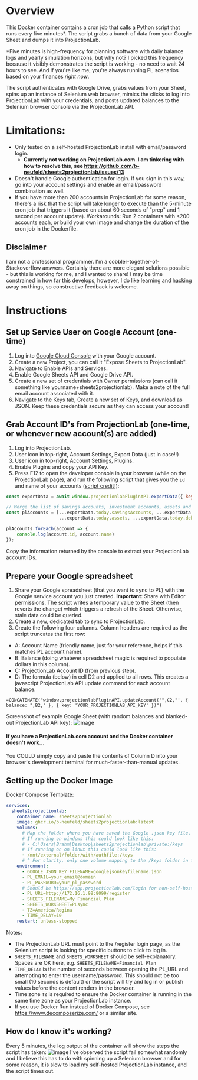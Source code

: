 
# Overview 
This Docker container contains a cron job that calls a Python script that runs every five minutes*. The script grabs a bunch of data from your Google Sheet and dumps it into ProjectionLab. 

\*Five minutes is high-frequency for planning software with daily balance logs and yearly simulation horizons, but why not? I picked this frequency because it visibly demonstrates the script is working - no need to wait 24 hours to see. And if you're like me, you're always running PL scenarios based on your finances *right now*.

The script authenticates with Google Drive, grabs values from your Sheet, spins up an instance of Selenium web browser, mimics the clicks to log into ProjectionLab with your credentials, and posts updated balances to the Selenium browser console via the ProjectionLab API. 

# Limitations: 
- Only tested on a self-hosted ProjectionLab install with email/password login.
  - **Currently not working on ProjectionLab.com. I am tinkering with how to resolve this, see https://github.com/b-neufeld/sheets2projectionlab/issues/13**
- Doesn't handle Google authentication for login. If you sign in this way, go into your account settings and enable an email/password combination as well.
- If you have more than 200 accounts in ProjectionLab for some reason, there's a risk that the script will take longer to execute than the 5-minute cron job that triggers it (based on about 60 seconds of "prep" and 1 second per account update). Workarounds: Run 2 containers with <200 accounts each, or build your own image and change the duration of the cron job in the Dockerfile. 

## Disclaimer 
I am not a professional programmer. I'm a cobbler-together-of-Stackoverflow answers. Certainly there are more elegant solutions possible - but this is working for me, and I wanted to share! I may be time constrained in how far this develops, however, I do like learning and hacking away on things, so constructive feedback is welcome. 

# Instructions
## Set up Service User on Google Account (one-time)
1. Log into [Google Cloud Console](https://console.cloud.google.com/apis/dashboard) with your Google account.
2. Create a new Project, you can call it "Expose Sheets to ProjectionLab".
3. Navigate to Enable APIs and Services.
4. Enable Google Sheets API and Google Drive API.
5. Create a new set of credentials with Owner permissions (can call it something like yourname+sheets2projectionlab). Make a note of the full email account associated with it.
6. Navigate to the Keys tab, Create a new set of Keys, and download as JSON. Keep these credentials secure as they can access your account! 

## Grab Account ID's from ProjectionLab (one-time, or whenever new account(s) are added)
1. Log into ProjectionLab.
2. User icon in top-right, Account Settings, Export Data (just in case!!)
3. User icon in top-right, Account Settings, Plugins.
4. Enable Plugins and copy your API Key. 
5. Press F12 to open the developer console in your browser (while on the ProjectionLab page), and run the following script that gives you the `id` and name of your accounts ([script credit](https://github.com/georgeck/projectionlab-monarchmoney-import?tab=readme-ov-file#step-2-get-the-accountid-of-projectionlab-accounts-that-you-want-to-import)]): 

```javascript
const exportData = await window.projectionlabPluginAPI.exportData({ key: 'YOUR_PL_API_KEY' });

// Merge the list of savings accounts, investment accounts, assets and debts
const plAccounts = [...exportData.today.savingsAccounts, ...exportData.today.investmentAccounts,
                    ...exportData.today.assets, ...exportData.today.debts];

plAccounts.forEach(account => {
    console.log(account.id, account.name)
});
```
Copy the information returned by the console to extract your ProjectionLab account IDs. 

## Prepare your Google spreadsheet
1. Share your Google spreadsheet (that you want to sync to PL) with the Google service account you just created. **Important**: Share with Editor permissions. The script writes a temporary value to the Sheet (then reverts the change) which triggers a refresh of the Sheet. Otherwise, stale data could be queried. 
2. Create a new, dedicated tab to sync to ProjectionLab. 
3. Create the following four columns. Column headers are required as the script truncates the first row:

- A: Account Name (friendly name, just for your reference, helps if this matches PL account name).
- B: Balance (doing whatever spreadsheet magic is required to populate dollars in this column).
- C: ProjectionLab Account ID (from previous step).
- D: The formula (below) in cell D2 and applied to all rows. This creates a javascript ProjectionLab API update command for each account balance. 

`=CONCATENATE("window.projectionlabPluginAPI.updateAccount('",C2,"', { balance: ",B2," }, { key: 'YOUR_PROJECTIONLAB_API_KEY' })")`

Screenshot of example Google Sheet (with random balances and blanked-out ProjectionLab API key):
![image](https://github.com/user-attachments/assets/92e0259d-2b18-4504-91f9-f97da66d83a2)

#### If you have a ProjectionLab.com account and the Docker container doesn't work...
You COULD simply copy and paste the contents of Column D into your browser's development terminal for much-faster-than-manual updates. 

## Setting up the Docker Image 
Docker Compose Template:
```yaml
services:
  sheets2projectionlab:
    container_name: sheets2projectionlab
    image: ghcr.io/b-neufeld/sheets2projectionlab:latest 
    volumes:
      # Map the folder where you have saved the Google .json key file. 
      # If running on windows this could look like this:
      # - C:\Users\Brahm\Desktop\sheets2projectionlab\private:/keys
      # If running on on linux this could look like this: 
      - /mnt/external/folder/with/authfile:/keys
      # ^ For clarity, only one volume mapping to the /keys folder in the container is required. 
    environment:
      - GOOGLE_JSON_KEY_FILENAME=googlejsonkeyfilename.json
      - PL_EMAIL=your_email@domain
      - PL_PASSWORD=your_pl_password
      # Should be https://app.projectionlab.com/login for non-self-hosted (not tested)
      - PL_URL=http://172.16.1.98:8099/register
      - SHEETS_FILENAME=My Financial Plan
      - SHEETS_WORKSHEET=PLsync
      - TZ=America/Regina
      - TIME_DELAY=10
    restart: unless-stopped
```
Notes:
- The ProjectionLab URL must point to the /register login page, as the Selenium script is looking for specific buttons to click to log in. 
- `SHEETS_FILENAME` and `SHEETS_WORKSHEET` should be self-explanatory. Spaces are OK here, e.g. `SHEETS_FILENAME=Financial Plan`
- `TIME_DELAY` is the number of seconds between opening the PL_URL and attempting to enter the username/password. This should not be too small (10 seconds is default) or the script will try and log in or publish values before the content renders in the browser.
- Time zone `TZ` is required to ensure the Docker container is running in the same time zone as your ProjectionLab instance. 
- If you use Docker Run instead of Docker Compose, see https://www.decomposerize.com/ or a similar site.

## How do I know it's working? 
Every 5 minutes, the log output of the container will show the steps the script has taken:
![image](https://github.com/user-attachments/assets/2fac639f-e465-41b3-bc32-028f300a4d47)
I've observed the script fail somewhat randomly and I believe this has to do with spinning up a Selenium browser and for some reason, it is slow to load my self-hosted ProjectionLab instance, and the script times out.  
